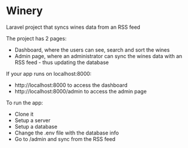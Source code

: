 # Winery
Laravel project that syncs wines data from an RSS feed

The project has 2 pages:
- Dashboard, where the users can see, search and sort the wines
- Admin page, where an administrator can sync the wines data with an RSS feed - thus updating the database

If your app runs on localhost:8000:
- http://localhost:8000 to access the dashboard
- http://localhost:8000/admin to access the admin page

To run the app:
- Clone it
- Setup a server
- Setup a database
- Change the .env file with the database info
- Go to /admin and sync from the RSS feed
